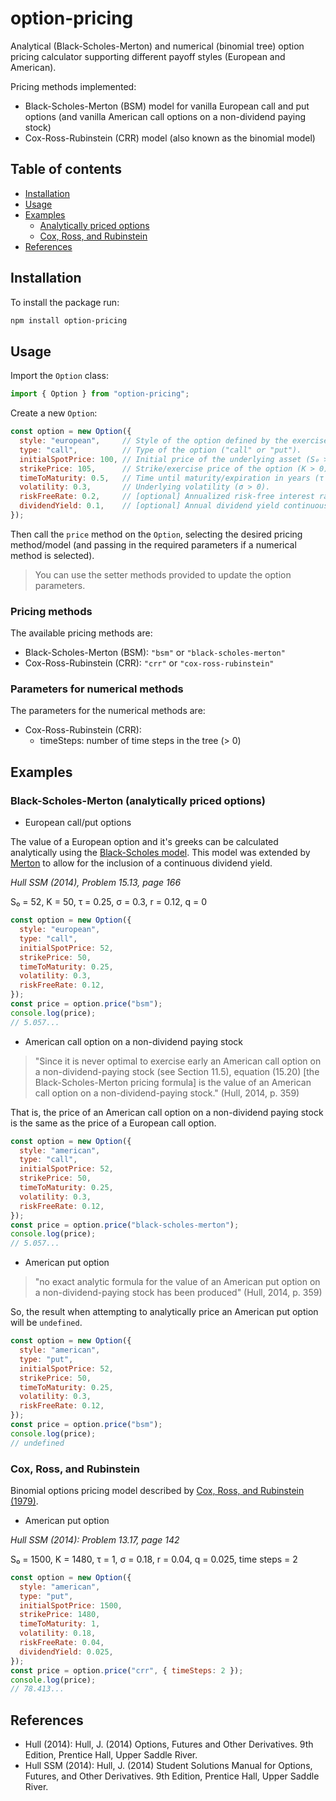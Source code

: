# option-pricing

Analytical (Black-Scholes-Merton) and numerical (binomial tree) option pricing calculator supporting different payoff styles (European and American).

Pricing methods implemented:
- Black-Scholes-Merton (BSM) model for vanilla European call and put options (and vanilla American call options on a non-dividend paying stock)
- Cox-Ross-Rubinstein (CRR) model (also known as the binomial model)

## Table of contents

- [Installation](#installation)
- [Usage](#usage)
- [Examples](#examples)
  - [Analytically priced options](#analytically-priced-options)
  - [Cox, Ross, and Rubinstein](#cox-ross-and-rubinstein)
- [References](#references)

## Installation

To install the package run:

```sh
npm install option-pricing
```

## Usage

Import the `Option` class:

```js
import { Option } from "option-pricing";
```

Create a new `Option`:

```js
const option = new Option({
  style: "european",     // Style of the option defined by the exercise rights ("european" or "american").
  type: "call",          // Type of the option ("call" or "put").
  initialSpotPrice: 100, // Initial price of the underlying asset (S₀ > 0).
  strikePrice: 105,      // Strike/exercise price of the option (K > 0).
  timeToMaturity: 0.5,   // Time until maturity/expiration in years (τ = T - t > 0).
  volatility: 0.3,       // Underlying volatility (σ > 0).
  riskFreeRate: 0.2,     // [optional] Annualized risk-free interest rate continuously compounded (r).
  dividendYield: 0.1,    // [optional] Annual dividend yield continuously compounded (q).
});
```

Then call the `price` method on the `Option`, selecting the desired pricing method/model (and passing in the required parameters if a numerical method is selected).

> You can use the setter methods provided to update the option parameters.

### Pricing methods

The available pricing methods are:
- Black-Scholes-Merton (BSM): `"bsm"` or `"black-scholes-merton"`
- Cox-Ross-Rubinstein (CRR): `"crr"` or `"cox-ross-rubinstein"`

### Parameters for numerical methods

The parameters for the numerical methods are:
- Cox-Ross-Rubinstein (CRR):
  - timeSteps: number of time steps in the tree (> 0)

## Examples

### Black-Scholes-Merton (analytically priced options)

- European call/put options

The value of a European option and it's greeks can be calculated analytically using the [Black-Scholes model](https://www.jstor.org/stable/1831029). This model was extended by [Merton](https://www.jstor.org/stable/3003143) to allow for the inclusion of a continuous dividend yield.

_Hull SSM (2014), Problem 15.13, page 166_

S₀ = 52, K = 50, τ = 0.25, σ = 0.3, r = 0.12, q = 0

```js
const option = new Option({
  style: "european",
  type: "call",
  initialSpotPrice: 52,
  strikePrice: 50,
  timeToMaturity: 0.25,
  volatility: 0.3,
  riskFreeRate: 0.12,
});
const price = option.price("bsm");
console.log(price);
// 5.057...
```

- American call option on a non-dividend paying stock

> "Since it is never optimal to exercise early an American call option on a non-dividend-paying stock (see Section 11.5), equation (15.20) [the Black-Scholes-Merton pricing formula] is the value of an American call option on a non-dividend-paying stock." (Hull, 2014, p. 359)

That is, the price of an American call option on a non-dividend paying stock is the same as the price of a European call option.

```js
const option = new Option({
  style: "american",
  type: "call",
  initialSpotPrice: 52,
  strikePrice: 50,
  timeToMaturity: 0.25,
  volatility: 0.3,
  riskFreeRate: 0.12,
});
const price = option.price("black-scholes-merton");
console.log(price);
// 5.057...
```

- American put option

> "no exact analytic formula for the value of an American put option on a non-dividend-paying stock has been produced" (Hull, 2014, p. 359)

So, the result when attempting to analytically price an American put option will be `undefined`.

```js
const option = new Option({
  style: "american",
  type: "put",
  initialSpotPrice: 52,
  strikePrice: 50,
  timeToMaturity: 0.25,
  volatility: 0.3,
  riskFreeRate: 0.12,
});
const price = option.price("bsm");
console.log(price);
// undefined
```

### Cox, Ross, and Rubinstein

Binomial options pricing model described by [Cox, Ross, and Rubinstein (1979)](https://citeseerx.ist.psu.edu/viewdoc/summary?doi=10.1.1.379.7582).

- American put option

_Hull SSM (2014): Problem 13.17, page 142_

S₀ = 1500, K = 1480, τ = 1, σ = 0.18, r = 0.04, q = 0.025, time steps = 2

```js
const option = new Option({
  style: "american",
  type: "put",
  initialSpotPrice: 1500,
  strikePrice: 1480,
  timeToMaturity: 1,
  volatility: 0.18,
  riskFreeRate: 0.04,
  dividendYield: 0.025,
});
const price = option.price("crr", { timeSteps: 2 });
console.log(price);
// 78.413...
```

## References

- Hull (2014): Hull, J. (2014) Options, Futures and Other Derivatives. 9th Edition, Prentice Hall, Upper Saddle River.
- Hull SSM (2014): Hull, J. (2014) Student Solutions Manual for Options, Futures, and Other Derivatives. 9th Edition, Prentice Hall, Upper Saddle River.
